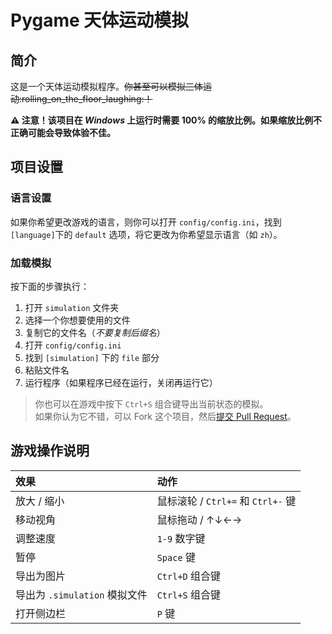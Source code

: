 # Pygame 天体运动模拟

## 简介

这是一个天体运动模拟程序。~~你甚至可以模拟三体运动:rolling_on_the_floor_laughing:！~~

**⚠ 注意！该项目在 *Windows* 上运行时需要 100% 的缩放比例。如果缩放比例不正确可能会导致体验不佳。**

## 项目设置

### 语言设置

如果你希望更改游戏的语言，则你可以打开 `config/config.ini`，找到 `[language]`下的 `default` 选项，将它更改为你希望显示语言（如 `zh`）。

### 加载模拟

按下面的步骤执行：

1. 打开 `simulation` 文件夹
2. 选择一个你想要使用的文件
3. 复制它的文件名（*不要复制后缀名*）
4. 打开 `config/config.ini`
5. 找到 `[simulation]` 下的 `file` 部分
6. 粘贴文件名
7. 运行程序（如果程序已经在运行，关闭再运行它）

> 你也可以在游戏中按下 `Ctrl+S` 组合键导出当前状态的模拟。  
> 如果你认为它不错，可以 Fork 这个项目，然后[提交 Pull Request](https://github.com/dddddgz/star-motion-simulate/pulls)。

## 游戏操作说明

| 效果                     | 动作                           |
|:-----------------------|:-----------------------------|
| 放大 / 缩小                | 鼠标滚轮 / `Ctrl+=` 和 `Ctrl+-` 键 |
| 移动视角                   | 鼠标拖动 / ↑↓←→                  |
| 调整速度                   | `1-9` 数字键                    |                      
| 暂停                     | `Space` 键                    |                  
| 导出为图片                  | `Ctrl+D` 组合键                 |
| 导出为 `.simulation` 模拟文件 | `Ctrl+S` 组合键                 | 
| 打开侧边栏                  | `P` 键                        |
